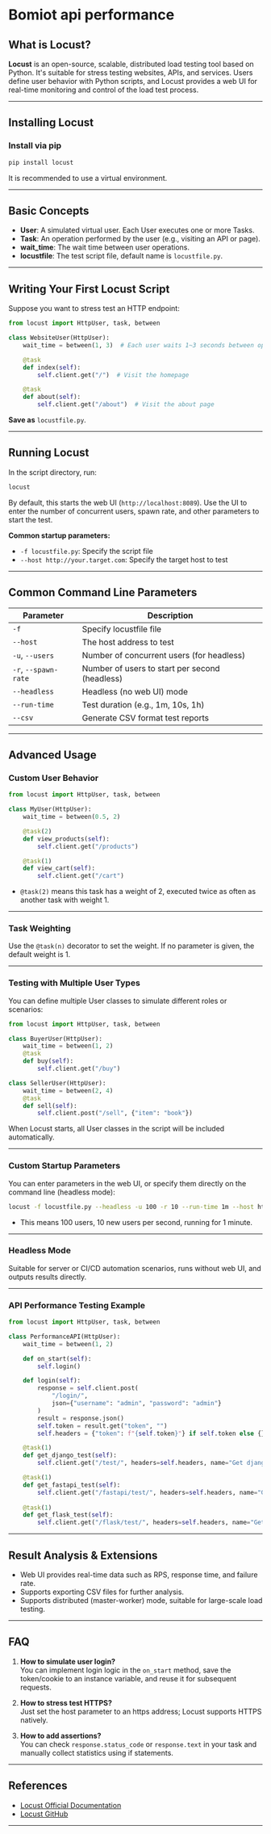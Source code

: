 # Bomiot api performance

## What is Locust?

**Locust** is an open-source, scalable, distributed load testing tool based on Python. It's suitable for stress testing websites, APIs, and services.
Users define user behavior with Python scripts, and Locust provides a web UI for real-time monitoring and control of the load test process.

---

## Installing Locust

### Install via pip

```bash
pip install locust
```

It is recommended to use a virtual environment.

---

## Basic Concepts

- **User**: A simulated virtual user. Each User executes one or more Tasks.
- **Task**: An operation performed by the user (e.g., visiting an API or page).
- **wait_time**: The wait time between user operations.
- **locustfile**: The test script file, default name is `locustfile.py`.

---

## Writing Your First Locust Script

Suppose you want to stress test an HTTP endpoint:

```python
from locust import HttpUser, task, between

class WebsiteUser(HttpUser):
    wait_time = between(1, 3)  # Each user waits 1~3 seconds between operations

    @task
    def index(self):
        self.client.get("/")  # Visit the homepage

    @task
    def about(self):
        self.client.get("/about")  # Visit the about page
```

**Save as** `locustfile.py`.

---

## Running Locust

In the script directory, run:

```bash
locust
```

By default, this starts the web UI (`http://localhost:8089`). Use the UI to enter the number of concurrent users, spawn rate, and other parameters to start the test.

**Common startup parameters:**

- `-f locustfile.py`: Specify the script file
- `--host http://your.target.com`: Specify the target host to test

---

## Common Command Line Parameters

| Parameter              | Description                                 |
|------------------------|---------------------------------------------|
| `-f`                   | Specify locustfile file                     |
| `--host`               | The host address to test                    |
| `-u`, `--users`        | Number of concurrent users (for headless)   |
| `-r`, `--spawn-rate`   | Number of users to start per second (headless) |
| `--headless`           | Headless (no web UI) mode                   |
| `--run-time`           | Test duration (e.g., 1m, 10s, 1h)           |
| `--csv`                | Generate CSV format test reports            |

---

## Advanced Usage

### Custom User Behavior

```python
from locust import HttpUser, task, between

class MyUser(HttpUser):
    wait_time = between(0.5, 2)

    @task(2)
    def view_products(self):
        self.client.get("/products")

    @task(1)
    def view_cart(self):
        self.client.get("/cart")
```
- `@task(2)` means this task has a weight of 2, executed twice as often as another task with weight 1.

---

### Task Weighting

Use the `@task(n)` decorator to set the weight. If no parameter is given, the default weight is 1.

---

### Testing with Multiple User Types

You can define multiple User classes to simulate different roles or scenarios:

```python
from locust import HttpUser, task, between

class BuyerUser(HttpUser):
    wait_time = between(1, 2)
    @task
    def buy(self):
        self.client.get("/buy")

class SellerUser(HttpUser):
    wait_time = between(2, 4)
    @task
    def sell(self):
        self.client.post("/sell", {"item": "book"})
```
When Locust starts, all User classes in the script will be included automatically.

---

### Custom Startup Parameters

You can enter parameters in the web UI, or specify them directly on the command line (headless mode):

```bash
locust -f locustfile.py --headless -u 100 -r 10 --run-time 1m --host http://127.0.0.1:8000
```
- This means 100 users, 10 new users per second, running for 1 minute.

---

### Headless Mode

Suitable for server or CI/CD automation scenarios, runs without web UI, and outputs results directly.

---

### API Performance Testing Example

```python
from locust import HttpUser, task, between

class PerformanceAPI(HttpUser):
    wait_time = between(1, 2)

    def on_start(self):
        self.login()

    def login(self):
        response = self.client.post(
            "/login/",
            json={"username": "admin", "password": "admin"}
        )
        result = response.json()
        self.token = result.get("token", "")
        self.headers = {"token": f"{self.token}"} if self.token else {}

    @task(1)
    def get_django_test(self):
        self.client.get("/test/", headers=self.headers, name="Get django test")

    @task(1)
    def get_fastapi_test(self):
        self.client.get("/fastapi/test/", headers=self.headers, name="Get fastapi test")
    
    @task(1)
    def get_flask_test(self):
        self.client.get("/flask/test/", headers=self.headers, name="Get flask test")
```

---

## Result Analysis & Extensions

- Web UI provides real-time data such as RPS, response time, and failure rate.
- Supports exporting CSV files for further analysis.
- Supports distributed (master-worker) mode, suitable for large-scale load testing.

---

## FAQ

1. **How to simulate user login?**  
   You can implement login logic in the `on_start` method, save the token/cookie to an instance variable, and reuse it for subsequent requests.

2. **How to stress test HTTPS?**  
   Just set the host parameter to an https address; Locust supports HTTPS natively.

3. **How to add assertions?**  
   You can check `response.status_code` or `response.text` in your task and manually collect statistics using if statements.

---

## References

- [Locust Official Documentation](https://docs.locust.io/en/stable/)
- [Locust GitHub](https://github.com/locustio/locust)

---
